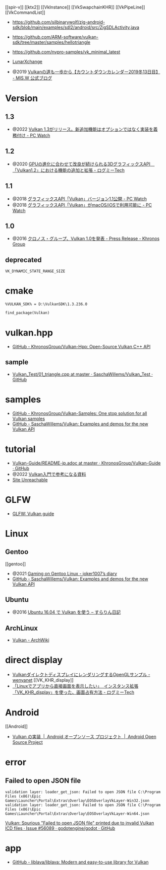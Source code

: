 [[spir-v]] [[ktx2]] [[VkInstance]] [[VkSwapchainKHR]] [[VkPipeLine]] [[VkCommandList]]

- https://github.com/silbinarywolf/zig-android-sdk/blob/main/examples/sdl2/android/src/ZigSDLActivity.java
- https://github.com/ARM-software/vulkan-sdk/tree/master/samples/hellotriangle
- https://github.com/nvpro-samples/vk_minimal_latest

- [LunarXchange](https://vulkan.lunarg.com/)

- @2019 [Vulkanの道も一歩から【カウントダウンカレンダー2019冬13日目】 - MIS.W 公式ブログ](https://blog.misw.jp/entry/2019/12/24/000000)

# Version

## 1.3

- @2022 [Vulkan 1.3がリリース。新追加機能はオプションではなく実装を義務付け - PC Watch](https://pc.watch.impress.co.jp/docs/news/1383547.html)

## 1.2

- @2020 [GPUの進化に合わせて改良が続けられる3DグラフィックスAPI　「Vulkan1.2」における機能の追加と拡張 - ログミーTech](https://logmi.jp/tech/articles/326296)

## 1.1

- @2018 [グラフィックスAPI「Vulkan」バージョン1.1公開 - PC Watch](https://pc.watch.impress.co.jp/docs/news/1110461.html)
- @2018 [グラフィックスAPI「Vulkan」がmacOS/iOSで利用可能に - PC Watch](https://pc.watch.impress.co.jp/docs/news/1108626.html)

## 1.0

- @2016 [クロノス・グループ、Vulkan 1.0を発表 - Press Release - Khronos Group](https://jp.khronos.org/news/press/vulkan-1.0)

## deprecated

`VK_DYNAMIC_STATE_RANGE_SIZE`

# cmake

`%VULKAN_SDK% = D:\VulkanSDK\1.3.236.0`

```CMakeLists.txt
find_package(Vulkan)
```

# vulkan.hpp

- [GitHub - KhronosGroup/Vulkan-Hpp: Open-Source Vulkan C++ API](https://github.com/KhronosGroup/Vulkan-Hpp)

## sample

- [Vulkan_Test/01_triangle.cpp at master · SaschaWillems/Vulkan_Test · GitHub](https://github.com/SaschaWillems/Vulkan_Test/blob/master/01_triangle/01_triangle.cpp)

# samples

- [GitHub - KhronosGroup/Vulkan-Samples: One stop solution for all Vulkan samples](https://github.com/KhronosGroup/Vulkan-Samples)
- [GitHub - SaschaWillems/Vulkan: Examples and demos for the new Vulkan API](https://github.com/SaschaWillems/Vulkan)

# tutorial

- [Vulkan-Guide/README-jp.adoc at master · KhronosGroup/Vulkan-Guide · GitHub](https://github.com/KhronosGroup/Vulkan-Guide/blob/master/lang/jp/README-jp.adoc)
- @2022 [Vulkan入門で参考になる資料](https://zenn.dev/nishiki/articles/6237fcd3177def)
- [Site Unreachable](https://vulkan-tutorial.com/)

# GLFW

- [GLFW: Vulkan guide](https://www.glfw.org/docs/3.3/vulkan_guide.html)

# Linux

## Gentoo

[[gentoo]]

- @2021 [Gaming on Gentoo Linux - joker1007’s diary](https://joker1007.hatenablog.com/entry/2021/04/10/223111)
- [GitHub - SaschaWillems/Vulkan: Examples and demos for the new Vulkan API](https://github.com/SaschaWillems/Vulkan)

## Ubuntu

- @2016 [Ubuntu 16.04 で Vulkan を使う – すらりん日記](https://blog.techlab-xe.net/post-4506/)

## ArchLinux

- [Vulkan - ArchWiki](https://wiki.archlinux.jp/index.php/Vulkan)

# direct display

- [VulkanダイレクトディスプレイにレンダリングするOpenGLサンプル - wenyanet](https://www.wenyanet.com/opensource/ja/60d63a296dc47e20d012d9ed.html)
  [[VK_KHR_display]]
- [「Linuxでアプリから直接画面を表示したい」　インスタンス拡張「VK_KHR_display」を使った、画面占有方法 - ログミーTech](https://logmi.jp/tech/articles/328183)

# Android

[[Android]]

- [Vulkan の実装  |  Android オープンソース プロジェクト  |  Android Open Source Project](https://source.android.com/docs/core/graphics/implement-vulkan?hl=ja)

# error

## Failed to open JSON file

```
validation layer: loader_get_json: Failed to open JSON file C:\Program Files (x86)\Epic Games\Launcher\Portal\Extras\Overlay\EOSOverlayVkLayer-Win32.json
validation layer: loader_get_json: Failed to open JSON file C:\Program Files (x86)\Epic Games\Launcher\Portal\Extras\Overlay\EOSOverlayVkLayer-Win64.json
```

[Vulkan: Spurious "Failed to open JSON file" printed due to invalid Vulkan ICD files · Issue #56089 · godotengine/godot · GitHub](https://github.com/godotengine/godot/issues/56089)

# app

- [GitHub - liblava/liblava: Modern and easy-to-use library for Vulkan](https://github.com/liblava/liblava)
